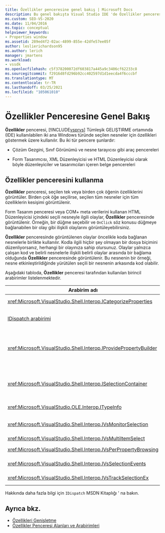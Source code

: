 ```yaml
---
title: Özellikler penceresine genel bakış | Microsoft Docs
description: Bu genel bakışta Visual Studio IDE 'de Özellikler penceresi etkileşimde bulunmak için kullanılan arabirimler hakkında bilgi edinin.
ms.custom: SEO-VS-2020
ms.date: 11/04/2016
ms.topic: conceptual
helpviewer_keywords:
- Properties window
ms.assetid: 289ed4f2-02ac-4899-855e-42dfe57ee05f
author: leslierichardson95
ms.author: lerich
manager: jmartens
ms.workload:
- vssdk
ms.openlocfilehash: c5f378200072df603817a445a9c3406cf62233c8
ms.sourcegitcommit: f2916d8fd296b92cc402597d1d1eecda4f6cccbf
ms.translationtype: MT
ms.contentlocale: tr-TR
ms.lasthandoff: 03/25/2021
ms.locfileid: "105061010"
---
```

# <a name="properties-window-overview"></a>Özellikler Penceresine Genel Bakış
**Özellikler** penceresi, [!INCLUDE[vsprvs](../../code-quality/includes/vsprvs_md.md)] Tümleşik GELIŞTIRME ortamında (IDE) kullanılabilen iki ana Windows türünde seçilen nesneler için özellikleri göstermek üzere kullanılır. Bu iki tür pencere şunlardır:

- Çözüm Gezgini, Sınıf Görünümü ve nesne tarayıcısı gibi araç pencereleri

- Form Tasarımcısı, XML Düzenleyicisi ve HTML Düzenleyicisi olarak böyle düzenleyiciler ve tasarımcıları içeren belge pencereleri

## <a name="using-the-properties-window"></a>Özellikler penceresini kullanma
 **Özellikler** penceresi, seçilen tek veya birden çok öğenin özelliklerini görüntüler. Birden çok öğe seçilirse, seçilen tüm nesneler için tüm özelliklerin kesişimi görüntülenir.

 Form Tasarım penceresi veya COM+ meta verilerini kullanan HTML Düzenleyicisi içindeki seçili nesneyle ilgili olaylar, **Özellikler** penceresinde görüntülenir. Örneğin, bir düğme seçebilir ve `OnClick` söz konusu düğmeye bağlanabilen bir olay gibi ilişkili olaylarını görüntüleyebilirsiniz.

 **Özellikler** penceresinde görüntülenen olaylar öncelikle koda bağlanan nesnelerle birlikte kullanılır. Kodla ilgili hiçbir şey olmayan bir dosya biçimini düzenliyorsanız, herhangi bir olayınıza sahip olursunuz. Olaylar yalnızca çalışan kod ve belirli nesnelerle ilişkili belirli olaylar arasında bir bağlama olduğunda **Özellikler** penceresinde görüntülenir. Bu nesnenin bir örneği, nesne etkinleştirildiğinde yürütülen seçili bir nesnenin arkasında kod olabilir.

 Aşağıdaki tabloda, **Özellikler** penceresi tarafından kullanılan birincil arabirimler listelenmektedir.

|Arabirim adı|Description|
|--------------------|-----------------|
|<xref:Microsoft.VisualStudio.Shell.Interop.ICategorizeProperties>|**Özellikler** penceresine kategorilerin bir listesini sağlar ve her bir özelliği bir kategoriye eşler.|
|[IDispatch arabirimi](/previous-versions/windows/desktop/api/oaidl/nn-oaidl-idispatch)|Programlama araçları ve otomasyonu destekleyen diğer uygulamalar için bir nesnenin yöntemlerini ve özelliklerini gösterir.|
|<xref:Microsoft.VisualStudio.Shell.Interop.IProvidePropertyBuilder>|Nesnenin kendisi tarafından uygulanan kalıcı iletişim kutusu pencerelerini açan *oluşturucular* adlı üç nokta (...) düğmelerini sağlar. Bir değer bir metin alanındaki Kullanıcı tarafından kolayca yazılmadığından kullanılır. Örneğin, sizin için RGB değerini belirleyen bir renk seçici açmak için kullanılabilir.|
|<xref:Microsoft.VisualStudio.Shell.Interop.ISelectionContainer>|**Özellikler** penceresinde görüntülenecek bilgileri güncelleştirmek için kullanılan nesnelere erişim sağlar. <xref:Microsoft.VisualStudio.Shell.Interop.ISelectionContainer> , ilgili özelliklerle birlikte seçilebilir nesneler içeren her bir pencere için VSPackages tarafından uygulanır.|
|<xref:Microsoft.VisualStudio.OLE.Interop.ITypeInfo>|Bir arabirimin yöntemleri ve bir yapı alanları gibi bir nesnenin türü hakkında bilgi sağlar.|
|<xref:Microsoft.VisualStudio.Shell.Interop.IVsMonitorSelection>|VSPackages 'in seçim olaylarının bildirimini almasını ve geçerli proje hiyerarşisi, öğe, öğe değeri ve komut UI bağlamı hakkında bilgi almasını sağlar.|
|<xref:Microsoft.VisualStudio.Shell.Interop.IVsMultiItemSelect>|Çoklu seçimlere erişimi olan ortamı sağlar.|
|<xref:Microsoft.VisualStudio.Shell.Interop.IVsPerPropertyBrowsing>|**Özellikler** penceresinde görünen bazı özelliklerde yerelleştirilmiş adlar sağlamak için kullanılır.|
|<xref:Microsoft.VisualStudio.Shell.Interop.IVsSelectionEvents>|Geçerli seçim, öğe değeri veya komut Kullanıcı arabirimi bağlamındaki değişiklikleri kayıtlı VSPackages 'e bildirir.|
|<xref:Microsoft.VisualStudio.Shell.Interop.IVsTrackSelectionEx>|Geçerli seçimdeki bir değişikliğin ortamına bildirir ve yeni seçimle ilgili hiyerarşi ve öğe bilgilerine erişim sağlar.|

 Hakkında daha fazla bilgi için `IDispatch` MSDN Kitaplığı ' na bakın.

## <a name="see-also"></a>Ayrıca bkz.
- [Özellikleri Genişletme](../../extensibility/internals/extending-properties.md)
- [Özellikler Penceresi Alanları ve Arabirimleri](../../extensibility/internals/properties-window-fields-and-interfaces.md)
